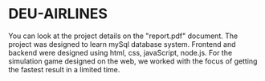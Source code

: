 # DEU-AIRLINES
You can look at the project details on the "report.pdf" document. 
The project was designed to learn mySql database system. Frontend and backend were designed using html, css, javaScript, node.js.
For the simulation game designed on the web, we worked with the focus of getting the fastest result in a limited time.
